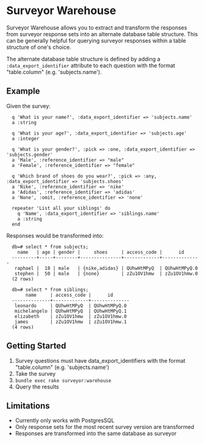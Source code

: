 # Surveyor Warehouse

Surveyor Warehouse allows you to extract and transform the responses from 
surveyor response sets into an alternate database table structure. This 
can be generally helpful for querying surveyor responses within a table
structure of one's choice.

The alternate database table structure is defined by adding a
`:data_export_identifier` attribute to each question with the 
format "table.column" (e.g. 'subjects.name').

## Example

Given the survey:
```
  q 'What is your name?', :data_export_identifier => 'subjects.name'
  a :string

  q 'What is your age?', :data_export_identifier => 'subjects.age'
  a :integer

  q 'What is your gender?', :pick => :one, :data_export_identifier => 'subjects.gender'
  a 'Male', :reference_identifier => "male"
  a 'Female', :reference_identifier => "female"

  q 'Which brand of shoes do you wear?', :pick => :any, :data_export_identifier => 'subjects.shoes'
  a 'Nike', :reference_identifier => 'nike'
  a 'Adidas', :reference_identifier => 'adidas'
  a 'None', :omit, :reference_identifier => 'none'

  repeater 'List all your siblings' do
    q 'Name', :data_export_identifier => 'siblings.name' 
    a :string
  end
```

Responses would be transformed into:

```
  db=# select * from subjects;
    name   | age | gender |     shoes     | access_code |      id
  ---------+-----+--------+---------------+-------------+--------------
   raphael |  18 | male   | {nike,adidas} | QUhwHtMPyQ  | QUhwHtMPyQ.0
   stephen |  50 | male   | {none}        | zZu1OV1hmw  | zZu1OV1hmw.0
  (2 rows)

  db=# select * from siblings;
       name     | access_code |      id
  --------------+-------------+--------------
   leonardo     | QUhwHtMPyQ  | QUhwHtMPyQ.0
   michelangelo | QUhwHtMPyQ  | QUhwHtMPyQ.1
   elizabeth    | zZu1OV1hmw  | zZu1OV1hmw.0
   james        | zZu1OV1hmw  | zZu1OV1hmw.1
  (4 rows)
```


## Getting Started

1. Survey questions must have data_export_identifiers with the 
   format "table.column" (e.g. 'subjects.name')
2. Take the survey
3. `bundle exec rake surveyor:warehouse`
4. Query the results



## Limitations

* Currently only works with PostgresSQL
* Only response sets for the most recent survey version are transformed
* Responses are transformed into the same database as surveyor
